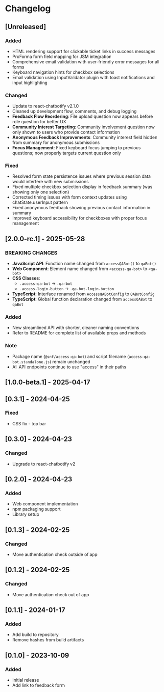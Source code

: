 # Changelog

## [Unreleased]

### Added
- HTML rendering support for clickable ticket links in success messages
- ProForma form field mapping for JSM integration
- Comprehensive email validation with user-friendly error messages for all forms
- Keyboard navigation hints for checkbox selections
- Email validation using InputValidator plugin with toast notifications and input highlighting

### Changed
- Update to react-chatbotify v2.1.0
- Cleaned up development flow, comments, and debug logging
- **Feedback Flow Reordering**: File upload question now appears before role question for better UX
- **Community Interest Targeting**: Community involvement question now only shown to users who provide contact information
- **Anonymous Feedback Improvements**: Community interest field hidden from summary for anonymous submissions
- **Focus Management**: Fixed keyboard focus jumping to previous questions; now properly targets current question only

### Fixed
- Resolved form state persistence issues where previous session data would interfere with new submissions
- Fixed multiple checkbox selection display in feedback summary (was showing only one selection)
- Corrected timing issues with form context updates using chatState.userInput pattern
- Fixed anonymous feedback showing previous contact information in summary
- Improved keyboard accessibility for checkboxes with proper focus management

## [2.0.0-rc.1] - 2025-05-28

### BREAKING CHANGES
- **JavaScript API**: Function name changed from `accessQABot()` to `qaBot()`
- **Web Component**: Element name changed from `<access-qa-bot>` to `<qa-bot>`
- **CSS Classes**:
  - `.access-qa-bot` → `.qa-bot`
  - `.access-login-button` → `.qa-bot-login-button`
- **TypeScript**: Interface renamed from `AccessQABotConfig` to `QABotConfig`
- **TypeScript**: Global function declaration changed from `accessQABot` to `qaBot`

### Added
- New streamlined API with shorter, cleaner naming conventions
- Refer to README for complete list of available props and methods

### Note
- Package name (`@snf/access-qa-bot`) and script filename (`access-qa-bot.standalone.js`) remain unchanged
- All API endpoints continue to use "access" in their paths

## [1.0.0-beta.1] - 2025-04-17

## [0.3.1] - 2024-04-25

### Fixed
- CSS fix - top bar

## [0.3.0] - 2024-04-23

### Changed
- Upgrade to react-chatbotify v2

## [0.2.0] - 2024-04-23

### Added
- Web component implementation
- npm packaging support
- Library setup

## [0.1.3] - 2024-02-25

### Changed
- Move authentication check outside of app

## [0.1.2] - 2024-02-25

### Changed
- Move authentication check out of app

## [0.1.1] - 2024-01-17

### Added
- Add build to repository
- Remove hashes from build artifacts

## [0.1.0] - 2023-10-09

### Added
- Initial release
- Add link to feedback form